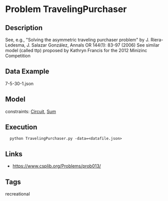 # Problem TravelingPurchaser
## Description
See, e.g., "Solving the asymmetric traveling purchaser problem" by J. Riera-Ledesma, J. Salazar González, Annals OR 144(1): 83-97 (2006)
See similar model (called ttp) proposed by Kathryn Francis for the 2012 Minizinc Competition

## Data Example
  7-5-30-1.json

## Model
  constraints: [Circuit](http://pycsp.org/documentation/constraints/Circuit), [Sum](http://pycsp.org/documentation/constraints/Sum)

## Execution
```
  python TravelingPurchaser.py -data=<datafile.json>
```

## Links
  - https://www.csplib.org/Problems/prob013/

## Tags
  recreational
